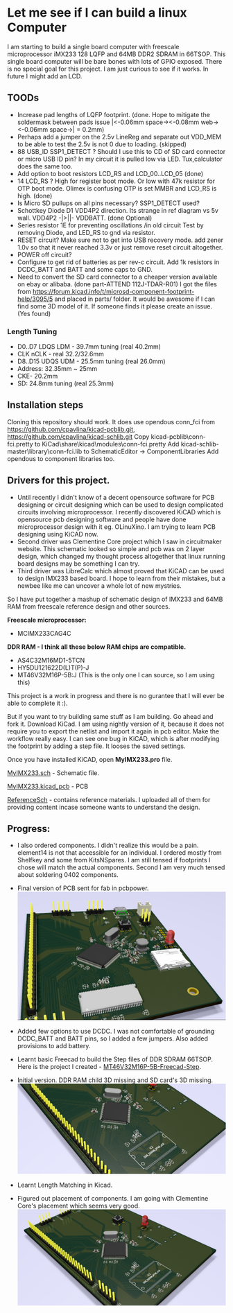 # Let me see if I can build a linux Computer

I am starting to build a single board computer with freescale microprocessor iMX233 128 LQFP and 64MB DDR2 SDRAM in 66TSOP. This single board computer will be bare bones with lots of GPIO exposed.
There is no special goal for this project. I am just curious to see if it works. In future I might add an LCD.

## TOODs
* Increase pad lengths of LQFP footprint. (done. Hope to mitigate the soldermask between pads issue  |<-0.06mm space-><-0.08mm web-><-0.06mm space->|  = 0.2mm) 
* Perhaps add a jumper on the 2.5v LineReg and separate out VDD_MEM to be able to test the 2.5v is not 0 due to loading. (skipped)
* 88 USB_ID SSP1_DETECT ? Should I use this to CD of SD card connector or micro USB ID pin?  In my circuit it is pulled low via LED. Tux,calculator does the same too.
* Add option to boot resistors LCD_RS and LCD_00..LCD_05 (done)
* 14 LCD_RS ? High for register boot mode. Or low with 47k resistor for OTP boot mode. Olimex is confusing OTP is set MMBR and LCD_RS is high. (done)
* Is Micro SD pullups on all pins necessary? SSP1_DETECT used?
* Schottkey Diode D1 VDD4P2 direction. Its strange in ref diagram vs 5v wall. VDD4P2 -|>||- VDDBATT. (done Optional)
* Series resistor 1E for preventing oscillations
/in old circuit Test by removing Diode, and LED_RS to gnd via resistor.
* RESET circuit? Make sure not to get into USB recovery mode. add zener 1.0v so that it never reached 3.3v or just remove reset circuit altogether.
* POWER off circuit? 
* Configure to get rid of batteries as per rev-c circuit. Add 1k resistors in DCDC_BATT and BATT and some caps to GND.
* Need to convert the SD card connector to a cheaper version available on ebay or alibaba. (done part-ATTEND 112J-TDAR-R01)
I got the files from https://forum.kicad.info/t/microsd-component-footprint-help/3095/5 and placed in parts/ folder. 
It would be awesome if I can find some 3D model of it. If someone finds it please create an issue. (Yes found)

### Length Tuning
* D0..D7 LDQS LDM - 39.7mm tuning (real 40.2mm)
* CLK nCLK - real 32.2/32.6mm
* D8..D15 UDQS UDM - 25.5mm tuning (real 26.0mm)
* Address: 32.35mm ~ 25mm
* CKE- 20.2mm
* SD: 24.8mm tuning (real 25.3mm)

## Installation steps
Cloning this repository should work.
It does use opendous
conn_fci from https://github.com/cpavlina/kicad-pcblib.git, https://github.com/cpavlina/kicad-schlib.git
Copy kicad-pcblib\conn-fci.pretty to  KiCad\share\kicad\modules\conn-fci.pretty
Add kicad-schlib-master\library\conn-fci.lib  to SchematicEditor -> ComponentLibraries
Add opendous to component libraries too.

## Drivers for this project.
* Until recently I didn't know of a decent opensource software for PCB designing or circuit designing which can be used to design complicated circuits involving microprocessor.
I recently discovered KiCAD which is opensource pcb designing software and people have done microprocessor design with it eg. OLinuXino. I am trying to learn PCB designing using KiCAD now.
* Second driver was Clementine Core project which I saw in circuitmaker website. This schematic looked so simple and pcb was on 2 layer design, which changed my thought process altogether that linux running board designs may be something I can try.
* Third driver was LibreCalc which almost proved that KiCAD can be used to design IMX233 based board. I hope to learn from their mistakes, but a newbee like me can uncover a whole lot of new mystries.

So I have put together a mashup of schematic design of IMX233 and 64MB RAM from freescale reference design and other sources. 

**Freescale microprocessor:**
* MCIMX233CAG4C

**DDR RAM - I think all these below RAM chips are compatible.**
* AS4C32M16MD1-5TCN
* HY5DU121622D(L)T(P)-J
* MT46V32M16P-5B:J (This is the only one I can source, so I am using this)

This project is a work in progress and there is no gurantee that I will ever be able to complete it :).

But if you want to try building same stuff as I am building. Go ahead and fork it.
Download KiCad. I am using nightly version of it, because it does not require you to export the netlist and import it again in pcb editor. Make the workflow really easy.
I can see one bug in KiCAD, which is after modifying the footprint by adding a step file. It looses the saved settings. 

Once you have installed KiCAD, open **MyIMX233.pro** file. 

[MyIMX233.sch](MyIMX233.sch) - Schematic file.

[MyIMX233.kicad_pcb](MyIMX233.kicad_pcb) - PCB

[ReferenceSch](ReferenceSch) - contains reference materials. I uploaded all of them for providing content incase someone wants to understand the design.


## Progress: 

* I also ordered components. I didn't realize this would be a pain. element14 is not that accessible for an individual. I ordered mostly from Shelfkey and some from KitsNSpares. I am still tensed if footprints I chose will match the actual components. Second I am very much tensed about soldering 0402 components.
* Final version of PCB sent for fab in pcbpower. 
![Sent to fab](plot_pcb/MyIMX233_1.0-gerber.png)

* Added few options to use DCDC. I was not comfortable of grounding DCDC_BATT and BATT pins, so I added a few jumpers. Also added provisions to add battery. 

* Learnt basic Freecad to build the Step files of DDR SDRAM 66TSOP. Here is the project I created - [MT46V32M16P-5B-Freecad-Step](https://github.com/samarjit/MT46V32M16P-5B-Freecad-Step).

* Initial version. DDR RAM child 3D missing and SD card's 3D missing.
![Initial plot](plot_pcb/MyIMX233_0.1-3D.png)

* Learnt Length Matching in Kicad. 

* Figured out placement of components. I am going with Clementine Core's placement which seems very good. 
![Initial plot](plot_pcb/MyIMX233_0.0-wolength.png)




